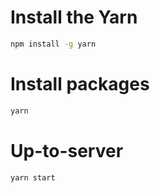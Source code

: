 # Install the Yarn

```sh
npm install -g yarn
```

# Install packages

```sh
yarn
```

# Up-to-server

```sh
yarn start
```
